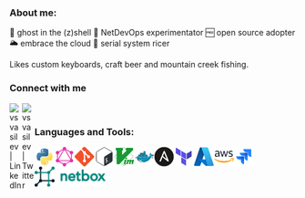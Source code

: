 ### About me:

:ghost: ghost in the (z)shell
:test_tube: NetDevOps experimentator
:free: open source adopter 
🌥️ embrace the cloud
🎨 serial system ricer 

Likes custom keyboards, craft beer and mountain creek fishing.

### Connect with me

[<img align="left" alt="vsvasilev | LinkedIn" width="22px" src="https://cdn.jsdelivr.net/npm/simple-icons@v3/icons/linkedin.svg" />][linkedin]
[<img align="left" alt="vsvasilev | Twitter" width="22px" src="https://cdn.jsdelivr.net/npm/simple-icons@v3/icons/twitter.svg" />][twitter]

<br />

### Languages and Tools:

<img align="left" alt="python" width="35px" src="https://github.com/devicons/devicon/blob/master/icons/python/python-original.svg" />
<img align="left" alt="graphql" width="35px" src="https://github.com/devicons/devicon/blob/master/icons/graphql/graphql-plain.svg" />
<img align="left" alt="git" width="35px" src="https://github.com/devicons/devicon/blob/master/icons/git/git-original.svg" />
<img align="left" alt="shell" width="35px" src="https://github.com/devicons/devicon/blob/master/icons/bash/bash-original.svg" />
<img align="left" alt="vim" width="35px" src="https://github.com/devicons/devicon/blob/master/icons/vim/vim-plain.svg" />
<img align="left" alt="docker" width="35px" src="https://github.com/devicons/devicon/blob/master/icons/docker/docker-original.svg" />
<img align="left" alt="ansible" width="35px" src="https://github.com/devicons/devicon/blob/master/icons/ansible/ansible-original.svg" />
<img align="left" alt="terraform" width="35px" src="https://github.com/devicons/devicon/blob/master/icons/terraform/terraform-original.svg" />
<img align="left" alt="azure" width="35px" src="https://github.com/devicons/devicon/blob/master/icons/azure/azure-original.svg" />
<img align="left" alt="aws" width="35px" src="https://github.com/devicons/devicon/blob/master/icons/amazonwebservices/amazonwebservices-original-wordmark.svg" />
<img align="left" alt="jira" width="35px" src="https://github.com/devicons/devicon/blob/master/icons/jira/jira-original.svg" />
<img align="left" alt="jira" height="35px" src="https://raw.githubusercontent.com/netbox-community/netbox/develop/docs/netbox_logo.svg" />

<br />
<br />


[twitter]: https://twitter.com/vsvasilev
[linkedin]: https://linkedin.com/in/valentinvasilev
